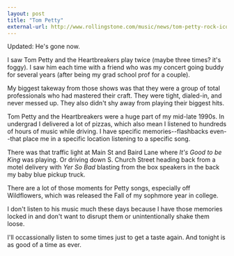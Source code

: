 ```yaml
---
layout: post
title: "Tom Petty"
external-url: http://www.rollingstone.com/music/news/tom-petty-rock-iconoclast-who-led-the-heartbreakers-dead-at-66-w506651
---
```


Updated: He's gone now.

I saw Tom Petty and the Heartbreakers play twice (maybe three times? it's foggy). I saw him each time with a friend who was my concert going buddy for several years (after being my grad school prof for a couple). 

My biggest takeway from those shows was that they were a group of total professionals who had mastered their craft. They were tight, dialed-in, and never messed up. They also didn't shy away from playing their biggest hits.

Tom Petty and the Heartbreakers were a huge part of my mid-late 1990s. In undergrad I delivered a lot of pizzas, which also mean I listened to hundreds of hours of music while driving. I have specific memories--flashbacks even--that place me in a specific location listening to a specific song. 

There was that traffic light at Main St and Baird Lane where _It's Good to be King_ was playing. Or driving down S. Church Street heading back from a motel delivery with _Yer So Bad_ blasting from the box speakers in the back my baby blue pickup truck.

There are a lot of those moments for Petty songs, especially off Wildflowers, which was released the Fall of my sophmore year in college.

I don't listen to his music much these days because I have those memories locked in and don't want to disrupt them or unintentionally shake them loose. 

I'll occassionally listen to some times just to get a taste again. And tonight is as good of a time as ever.
